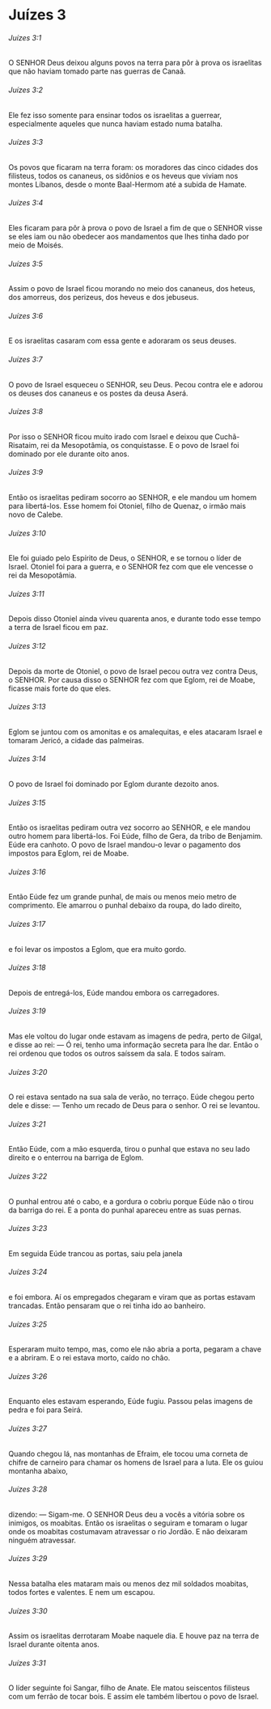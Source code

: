# Juízes 3

###### Juízes 3:1

O SENHOR Deus deixou alguns povos na terra para pôr à prova os israelitas que não haviam tomado parte nas guerras de Canaã.

###### Juízes 3:2

Ele fez isso somente para ensinar todos os israelitas a guerrear, especialmente aqueles que nunca haviam estado numa batalha.

###### Juízes 3:3

Os povos que ficaram na terra foram: os moradores das cinco cidades dos filisteus, todos os cananeus, os sidônios e os heveus que viviam nos montes Líbanos, desde o monte Baal-Hermom até a subida de Hamate.

###### Juízes 3:4

Eles ficaram para pôr à prova o povo de Israel a fim de que o SENHOR visse se eles iam ou não obedecer aos mandamentos que lhes tinha dado por meio de Moisés.

###### Juízes 3:5

Assim o povo de Israel ficou morando no meio dos cananeus, dos heteus, dos amorreus, dos perizeus, dos heveus e dos jebuseus.

###### Juízes 3:6

E os israelitas casaram com essa gente e adoraram os seus deuses.

###### Juízes 3:7

O povo de Israel esqueceu o SENHOR, seu Deus. Pecou contra ele e adorou os deuses dos cananeus e os postes da deusa Aserá.

###### Juízes 3:8

Por isso o SENHOR ficou muito irado com Israel e deixou que Cuchã-Risataim, rei da Mesopotâmia, os conquistasse. E o povo de Israel foi dominado por ele durante oito anos.

###### Juízes 3:9

Então os israelitas pediram socorro ao SENHOR, e ele mandou um homem para libertá-los. Esse homem foi Otoniel, filho de Quenaz, o irmão mais novo de Calebe.

###### Juízes 3:10

Ele foi guiado pelo Espírito de Deus, o SENHOR, e se tornou o líder de Israel. Otoniel foi para a guerra, e o SENHOR fez com que ele vencesse o rei da Mesopotâmia.

###### Juízes 3:11

Depois disso Otoniel ainda viveu quarenta anos, e durante todo esse tempo a terra de Israel ficou em paz.

###### Juízes 3:12

Depois da morte de Otoniel, o povo de Israel pecou outra vez contra Deus, o SENHOR. Por causa disso o SENHOR fez com que Eglom, rei de Moabe, ficasse mais forte do que eles.

###### Juízes 3:13

Eglom se juntou com os amonitas e os amalequitas, e eles atacaram Israel e tomaram Jericó, a cidade das palmeiras.

###### Juízes 3:14

O povo de Israel foi dominado por Eglom durante dezoito anos.

###### Juízes 3:15

Então os israelitas pediram outra vez socorro ao SENHOR, e ele mandou outro homem para libertá-los. Foi Eúde, filho de Gera, da tribo de Benjamim. Eúde era canhoto. O povo de Israel mandou-o levar o pagamento dos impostos para Eglom, rei de Moabe.

###### Juízes 3:16

Então Eúde fez um grande punhal, de mais ou menos meio metro de comprimento. Ele amarrou o punhal debaixo da roupa, do lado direito,

###### Juízes 3:17

e foi levar os impostos a Eglom, que era muito gordo.

###### Juízes 3:18

Depois de entregá-los, Eúde mandou embora os carregadores.

###### Juízes 3:19

Mas ele voltou do lugar onde estavam as imagens de pedra, perto de Gilgal, e disse ao rei: — Ó rei, tenho uma informação secreta para lhe dar. Então o rei ordenou que todos os outros saíssem da sala. E todos saíram.

###### Juízes 3:20

O rei estava sentado na sua sala de verão, no terraço. Eúde chegou perto dele e disse: — Tenho um recado de Deus para o senhor. O rei se levantou.

###### Juízes 3:21

Então Eúde, com a mão esquerda, tirou o punhal que estava no seu lado direito e o enterrou na barriga de Eglom.

###### Juízes 3:22

O punhal entrou até o cabo, e a gordura o cobriu porque Eúde não o tirou da barriga do rei. E a ponta do punhal apareceu entre as suas pernas.

###### Juízes 3:23

Em seguida Eúde trancou as portas, saiu pela janela

###### Juízes 3:24

e foi embora. Aí os empregados chegaram e viram que as portas estavam trancadas. Então pensaram que o rei tinha ido ao banheiro.

###### Juízes 3:25

Esperaram muito tempo, mas, como ele não abria a porta, pegaram a chave e a abriram. E o rei estava morto, caído no chão.

###### Juízes 3:26

Enquanto eles estavam esperando, Eúde fugiu. Passou pelas imagens de pedra e foi para Seirá.

###### Juízes 3:27

Quando chegou lá, nas montanhas de Efraim, ele tocou uma corneta de chifre de carneiro para chamar os homens de Israel para a luta. Ele os guiou montanha abaixo,

###### Juízes 3:28

dizendo: — Sigam-me. O SENHOR Deus deu a vocês a vitória sobre os inimigos, os moabitas. Então os israelitas o seguiram e tomaram o lugar onde os moabitas costumavam atravessar o rio Jordão. E não deixaram ninguém atravessar.

###### Juízes 3:29

Nessa batalha eles mataram mais ou menos dez mil soldados moabitas, todos fortes e valentes. E nem um escapou.

###### Juízes 3:30

Assim os israelitas derrotaram Moabe naquele dia. E houve paz na terra de Israel durante oitenta anos.

###### Juízes 3:31

O líder seguinte foi Sangar, filho de Anate. Ele matou seiscentos filisteus com um ferrão de tocar bois. E assim ele também libertou o povo de Israel.

